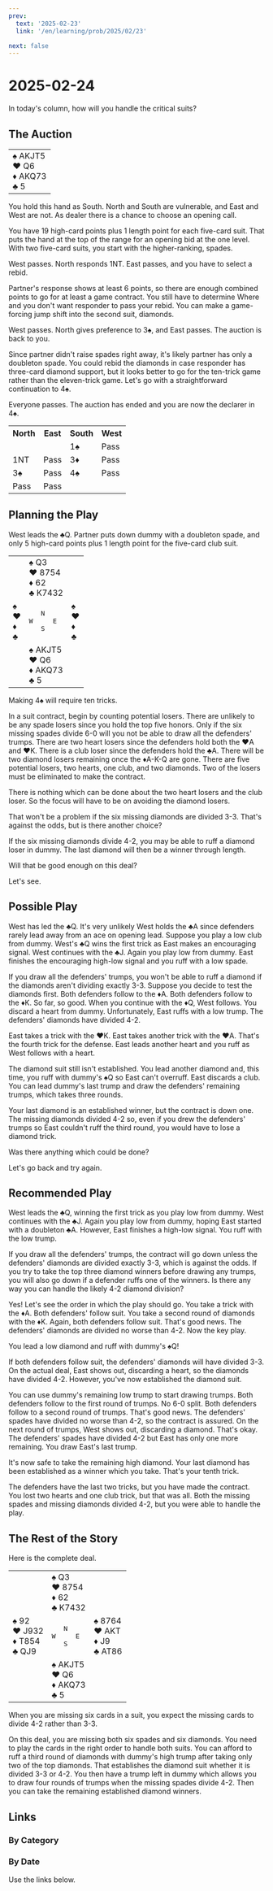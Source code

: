 ```yaml
---
prev:
  text: '2025-02-23'
  link: '/en/learning/prob/2025/02/23'

next: false
---
```


# 2025-02-24

In today's column, how will you handle the critical suits?

<Badge type="warning" text="Play"/>

## The Auction

<table class="hand">
	<tr>
		<td>♠ AKJT5<br>♥ Q6<br>♦ AKQ73<br>♣ 5</td>
	</tr>
</table>

You hold this hand as South. North and South are vulnerable, and East and West are not. As dealer there is a chance to choose an opening call.

You have 19 high-card points plus 1 length point for each five-card suit. That puts the hand at the top of the range for an opening bid at the one level. With two five-card suits, you start with the higher-ranking, spades.

West passes. North responds 1NT. East passes, and you have to select a rebid.

Partner's response shows at least 6 points, so there are enough combined points to go for at least a game contract. You still have to determine Where and you don't want responder to pass your rebid. You can make a game-forcing jump shift into the second suit, diamonds.

West passes. North gives preference to 3♠, and East passes. The auction is back to you.

Since partner didn't raise spades right away, it's likely partner has only a doubleton spade. You could rebid the diamonds in case responder has three-card diamond support, but it looks better to go for the ten-trick game rather than the eleven-trick game. Let's go with a straightforward continuation to 4♠.

Everyone passes. The auction has ended and you are now the declarer in 4♠.

<table class="auction">
	<tr>
		<th>North</th>
		<th>East</th>
		<th>South</th>
		<th>West</th>
	</tr>
	<tr>
		<td></td>
		<td></td>
		<td>1♠</td>
		<td>Pass</td>
	</tr>
	<tr>
		<td>1NT</td>
		<td>Pass</td>
		<td>3♦</td>
		<td>Pass</td>
	</tr>
	<tr>
		<td>3♠</td>
		<td>Pass</td>
		<td>4♠</td>
		<td>Pass</td>
	</tr>
	<tr>
		<td>Pass</td>
		<td>Pass</td>
		<td></td>
		<td></td>
	</tr>
</table>

## Planning the Play

West leads the ♣Q. Partner puts down dummy with a doubleton spade, and only 5 high-card points plus 1 length point for the five-card club suit.

<table class="deal">
	<tr>
		<td></td>
		<td>♠ Q3<br>♥ 8754<br>♦ 62<br>♣ K7432</td>
		<td></td>
	</tr>
	<tr>
		<td>♠ <br>♥ <br>♦ <br>♣ </td>
		<td><pre>   N<br>W     E<br>   S</pre></td>
		<td>♠ <br>♥ <br>♦ <br>♣ </td>
	</tr>
	<tr>
		<td></td>
		<td>♠ AKJT5<br>♥ Q6<br>♦ AKQ73<br>♣ 5</td>
		<td></td>
	</tr>
</table>

Making 4♠ will require ten tricks.

In a suit contract, begin by counting potential losers. There are unlikely to be any spade losers since you hold the top five honors. Only if the six missing spades divide 6-0 will you not be able to draw all the defenders' trumps. There are two heart losers since the defenders hold both the ♥A and ♥K. There is a club loser since the defenders hold the ♣A. There will be two diamond losers remaining once the ♦A-K-Q are gone. There are five potential losers, two hearts, one club, and two diamonds. Two of the losers must be eliminated to make the contract.

There is nothing which can be done about the two heart losers and the club loser. So the focus will have to be on avoiding the diamond losers.

That won't be a problem if the six missing diamonds are divided 3-3. That's against the odds, but is there another choice?

If the six missing diamonds divide 4-2, you may be able to ruff a diamond loser in dummy. The last diamond will then be a winner through length.

Will that be good enough on this deal?

Let's see.

## Possible Play

West has led the ♣Q. It's very unlikely West holds the ♣A since defenders rarely lead away from an ace on opening lead. Suppose you play a low club from dummy. West's ♣Q wins the first trick as East makes an encouraging signal. West continues with the ♣J. Again you play low from dummy. East finishes the encouraging high-low signal and you ruff with a low spade.

If you draw all the defenders' trumps, you won't be able to ruff a diamond if the diamonds aren't dividing exactly 3-3. Suppose you decide to test the diamonds first. Both defenders follow to the ♦A. Both defenders follow to the ♦K. So far, so good. When you continue with the ♦Q, West follows. You discard a heart from dummy. Unfortunately, East ruffs with a low trump. The defenders' diamonds have divided 4-2.

East takes a trick with the ♥K. East takes another trick with the ♥A. That's the fourth trick for the defense. East leads another heart and you ruff as West follows with a heart.

The diamond suit still isn't established. You lead another diamond and, this time, you ruff with dummy's ♠Q so East can't overruff. East discards a club. You can lead dummy's last trump and draw the defenders' remaining trumps, which takes three rounds.

Your last diamond is an established winner, but the contract is down one. The missing diamonds divided 4-2 so, even if you drew the defenders' trumps so East couldn't ruff the third round, you would have to lose a diamond trick.

Was there anything which could be done?

Let's go back and try again.

## Recommended Play

West leads the ♣Q, winning the first trick as you play low from dummy. West continues with the ♣J. Again you play low from dummy, hoping East started with a doubleton ♣A. However, East finishes a high-low signal. You ruff with the low trump.

If you draw all the defenders' trumps, the contract will go down unless the defenders' diamonds are divided exactly 3-3, which is against the odds. If you try to take the top three diamond winners before drawing any trumps, you will also go down if a defender ruffs one of the winners. Is there any way you can handle the likely 4-2 diamond division?

Yes! Let's see the order in which the play should go. You take a trick with the ♦A. Both defenders' follow suit. You take a second round of diamonds with the ♦K. Again, both defenders follow suit. That's good news. The defenders' diamonds are divided no worse than 4-2. Now the key play.

You lead a low diamond and ruff with dummy's ♠Q!

If both defenders follow suit, the defenders' diamonds will have divided 3-3. On the actual deal, East shows out, discarding a heart, so the diamonds have divided 4-2. However, you've now established the diamond suit.

You can use dummy's remaining low trump to start drawing trumps. Both defenders follow to the first round of trumps. No 6-0 split. Both defenders follow to a second round of trumps. That's good news. The defenders' spades have divided no worse than 4-2, so the contract is assured. On the next round of trumps, West shows out, discarding a diamond. That's okay. The defenders' spades have divided 4-2 but East has only one more remaining. You draw East's last trump.

It's now safe to take the remaining high diamond. Your last diamond has been established as a winner which you take. That's your tenth trick.

The defenders have the last two tricks, but you have made the contract. You lost two hearts and one club trick, but that was all. Both the missing spades and missing diamonds divided 4-2, but you were able to handle the play.

## The Rest of the Story

Here is the complete deal.

<table class="deal">
	<tr>
		<td></td>
		<td>♠ Q3<br>♥ 8754<br>♦ 62<br>♣ K7432</td>
		<td></td>
	</tr>
	<tr>
		<td>♠ 92<br>♥ J932<br>♦ T854<br>♣ QJ9</td>
		<td><pre>   N<br>W     E<br>   S</pre></td>
		<td>♠ 8764<br>♥ AKT<br>♦ J9<br>♣ AT86</td>
	</tr>
	<tr>
		<td></td>
		<td>♠ AKJT5<br>♥ Q6<br>♦ AKQ73<br>♣ 5</td>
		<td></td>
	</tr>
</table>

When you are missing six cards in a suit, you expect the missing cards to divide 4-2 rather than 3-3.

On this deal, you are missing both six spades and six diamonds. You need to play the cards in the right order to handle both suits. You can afford to ruff a third round of diamonds with dummy's high trump after taking only two of the top diamonds. That establishes the diamond suit whether it is divided 3-3 or 4-2. You then have a trump left in dummy which allows you to draw four rounds of trumps when the missing spades divide 4-2. Then you can take the remaining established diamond winners.

## Links

[<Badge type="tip" text="Go to Practice"/>](/en/practice/prob/2025/02/24)

### By Category

[<Badge type="tip" text="<--"/>](/en/learning/prob/2025/02/22)
[<Badge type="tip" text="Calendar"/>](/en/learning/calendar/2025/02)
[<Badge type="info" text="-->"/>](/en/learning/prob/2025/02/24#links)

### By Date

Use the links below.